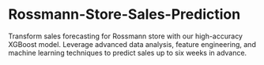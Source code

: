 # Rossmann-Store-Sales-Prediction
Transform sales forecasting for Rossmann store with our high-accuracy XGBoost model. Leverage advanced data analysis, feature engineering, and machine learning techniques to predict sales up to six weeks in advance.
